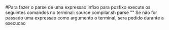 #Para fazer o parse de uma expressao infixo para posfixo execute os seguintes comandos no terminal:
    source compilar.sh
    parse "<expressao>"
Se não for passado uma expressao como argumento o terminal, sera pedido durante a execucao